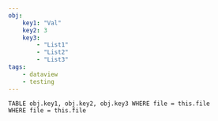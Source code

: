 ```yaml
---
obj: 
    key1: "Val" 
    key2: 3 
    key3: 
        - "List1" 
        - "List2" 
        - "List3"
tags: 
    - dataview
    - testing
---
```



```dataview
TABLE obj.key1, obj.key2, obj.key3 WHERE file = this.file
WHERE file = this.file
```
